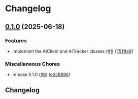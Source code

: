 # Changelog

## [0.1.0](https://github.com/launchdarkly/ruby-server-sdk-ai/compare/0.0.0...0.1.0) (2025-06-18)


### Features

* Implement the AIClient and AITracker classes ([#1](https://github.com/launchdarkly/ruby-server-sdk-ai/issues/1)) ([7511fe9](https://github.com/launchdarkly/ruby-server-sdk-ai/commit/7511fe96e7eb9cec2140d0292fe251c2fb161840))


### Miscellaneous Chores

* release 0.1.0 ([#6](https://github.com/launchdarkly/ruby-server-sdk-ai/issues/6)) ([e2c8890](https://github.com/launchdarkly/ruby-server-sdk-ai/commit/e2c8890cbe35e9cc79169845b417999f260e1ecc))

## Changelog
